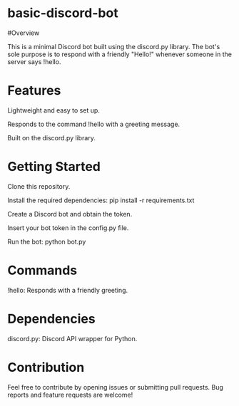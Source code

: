 # basic-discord-bot

#Overview

This is a minimal Discord bot built using the discord.py library. The bot's sole purpose is to respond with a friendly "Hello!" whenever someone in the server says !hello.

# Features

Lightweight and easy to set up.

Responds to the command !hello with a greeting message.

Built on the discord.py library.

# Getting Started

Clone this repository.

Install the required dependencies: pip install -r requirements.txt

Create a Discord bot and obtain the token.

Insert your bot token in the config.py file.

Run the bot: python bot.py

# Commands

!hello: Responds with a friendly greeting.

# Dependencies

discord.py: Discord API wrapper for Python.

# Contribution

Feel free to contribute by opening issues or submitting pull requests. Bug reports and feature requests are welcome!
